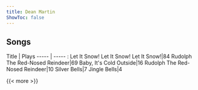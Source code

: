 ```yaml
---
title: Dean Martin
ShowToc: false
---
```


## Songs
Title | Plays 
----- | ----- : 
Let It Snow! Let It Snow! Let It Snow!|84
Rudolph The Red-Nosed Reindeer|69
Baby, It's Cold Outside|16
Rudolph The Red-Nosed Reindeer|10
Silver Bells|7
Jingle Bells|4

{{< more >}}